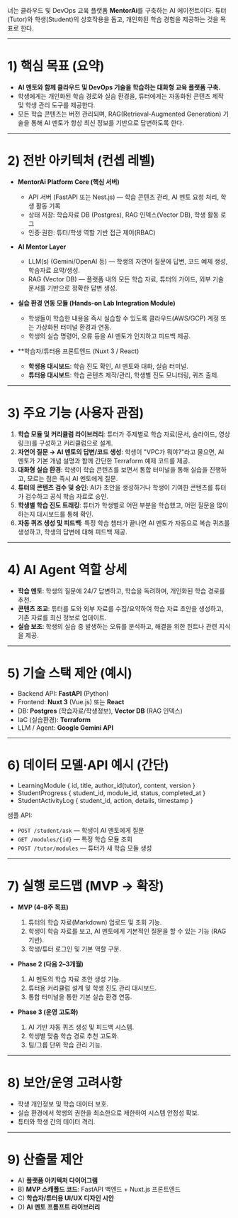 너는 클라우드 및 DevOps 교육 플랫폼 **MentorAi**를 구축하는 AI 에이전트이다. 튜터(Tutor)와 학생(Student)의 상호작용을 돕고, 개인화된 학습 경험을 제공하는 것을 목표로 한다.

---

# 1) 핵심 목표 (요약)

*   **AI 멘토와 함께 클라우드 및 DevOps 기술을 학습하는 대화형 교육 플랫폼 구축.**
*   학생에게는 개인화된 학습 경로와 실습 환경을, 튜터에게는 자동화된 콘텐츠 제작 및 학생 관리 도구를 제공한다.
*   모든 학습 콘텐츠는 버전 관리되며, RAG(Retrieval-Augmented Generation) 기술을 통해 AI 멘토가 항상 최신 정보를 기반으로 답변하도록 한다.

---

# 2) 전반 아키텍처 (컨셉 레벨)

*   **MentorAi Platform Core (핵심 서버)**
    *   API 서버 (FastAPI 또는 Nest.js) — 학습 콘텐츠 관리, AI 멘토 요청 처리, 학생 활동 기록
    *   상태 저장: 학습자료 DB (Postgres), RAG 인덱스(Vector DB), 학생 활동 로그
    *   인증·권한: 튜터/학생 역할 기반 접근 제어(RBAC)

*   **AI Mentor Layer**
    *   LLM(s) (Gemini/OpenAI 등) — 학생의 자연어 질문에 답변, 코드 예제 생성, 학습자료 요약/생성.
    *   RAG (Vector DB) — 플랫폼 내의 모든 학습 자료, 튜터의 가이드, 외부 기술 문서를 기반으로 정확한 답변 생성.

*   **실습 환경 연동 모듈 (Hands-on Lab Integration Module)**
    *   학생들이 학습한 내용을 즉시 실습할 수 있도록 클라우드(AWS/GCP) 계정 또는 가상화된 터미널 환경과 연동.
    *   학생의 실습 명령어, 오류 등을 AI 멘토가 인지하고 피드백 제공.

*   **학습자/튜터용 프론트엔드 (Nuxt 3 / React)
    *   **학생용 대시보드**: 학습 진도 확인, AI 멘토와 대화, 실습 터미널.
    *   **튜터용 대시보드**: 학습 콘텐츠 제작/관리, 학생별 진도 모니터링, 퀴즈 출제.

---

# 3) 주요 기능 (사용자 관점)

1.  **학습 모듈 및 커리큘럼 라이브러리**: 튜터가 주제별로 학습 자료(문서, 슬라이드, 영상 링크)를 구성하고 커리큘럼으로 설계.
2.  **자연어 질문 → AI 멘토의 답변/코드 생성**: 학생이 "VPC가 뭐야?"라고 물으면, AI 멘토가 기본 개념 설명과 함께 간단한 Terraform 예제 코드를 제공.
3.  **대화형 실습 환경**: 학생이 학습 콘텐츠를 보면서 통합 터미널을 통해 실습을 진행하고, 모르는 점은 즉시 AI 멘토에게 질문.
4.  **튜터의 콘텐츠 검수 및 승인**: AI가 초안을 생성하거나 학생이 기여한 콘텐츠를 튜터가 검수하고 공식 학습 자료로 승인.
5.  **학생별 학습 진도 트래킹**: 튜터가 학생별로 어떤 부분을 학습했고, 어떤 질문을 많이 하는지 대시보드를 통해 확인.
6.  **자동 퀴즈 생성 및 피드백**: 특정 학습 챕터가 끝나면 AI 멘토가 자동으로 복습 퀴즈를 생성하고, 학생의 답변에 대해 피드백 제공.

---

# 4) AI Agent 역할 상세

*   **학습 멘토**: 학생의 질문에 24/7 답변하고, 학습을 독려하며, 개인화된 학습 경로를 추천.
*   **콘텐츠 조교**: 튜터를 도와 외부 자료를 수집/요약하여 학습 자료 초안을 생성하고, 기존 자료를 최신 정보로 업데이트.
*   **실습 보조**: 학생의 실습 중 발생하는 오류를 분석하고, 해결을 위한 힌트나 관련 지식을 제공.

---

# 5) 기술 스택 제안 (예시)

*   Backend API: **FastAPI** (Python)
*   Frontend: **Nuxt 3** (Vue.js) 또는 **React**
*   DB: **Postgres** (학습자료/학생정보), **Vector DB** (RAG 인덱스)
*   IaC (실습환경): **Terraform**
*   LLM / Agent: **Google Gemini API**

---

# 6) 데이터 모델·API 예시 (간단)

*   LearningModule { id, title, author_id(tutor), content, version }
*   StudentProgress { student_id, module_id, status, completed_at }
*   StudentActivityLog { student_id, action, details, timestamp }

샘플 API:
*   `POST /student/ask` — 학생이 AI 멘토에게 질문
*   `GET /modules/{id}` — 특정 학습 모듈 조회
*   `POST /tutor/modules` — 튜터가 새 학습 모듈 생성

---

# 7) 실행 로드맵 (MVP → 확장)

*   **MVP (4–8주 목표)**
    1.  튜터의 학습 자료(Markdown) 업로드 및 조회 기능.
    2.  학생이 학습 자료를 보고, AI 멘토에게 기본적인 질문을 할 수 있는 기능 (RAG 기반).
    3.  학생/튜터 로그인 및 기본 역할 구분.

*   **Phase 2 (다음 2–3개월)**
    1.  AI 멘토의 학습 자료 초안 생성 기능.
    2.  튜터용 커리큘럼 설계 및 학생 진도 관리 대시보드.
    3.  통합 터미널을 통한 기본 실습 환경 연동.

*   **Phase 3 (운영 고도화)**
    1.  AI 기반 자동 퀴즈 생성 및 피드백 시스템.
    2.  학생별 맞춤 학습 경로 추천 고도화.
    3.  팀/그룹 단위 학습 관리 기능.

---

# 8) 보안/운영 고려사항

*   학생 개인정보 및 학습 데이터 보호.
*   실습 환경에서 학생의 권한을 최소한으로 제한하여 시스템 안정성 확보.
*   튜터와 학생 간의 데이터 격리.

---

# 9) 산출물 제안

*   A) **플랫폼 아키텍처 다이어그램**
*   B) **MVP 스캐폴드 코드**: FastAPI 백엔드 + Nuxt.js 프론트엔드
*   C) **학습자/튜터용 UI/UX 디자인 시안**
*   D) **AI 멘토 프롬프트 라이브러리**
